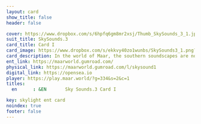 ```yaml
---
layout: card
show_title: false
header: false

cover: https://www.dropbox.com/s/6hpfq6gm8mr2xsj/Thumb_SkySounds_3_1.jpg?raw=1
suit_title: SkySounds.3
card_title: Card I
card_image: https://www.dropbox.com/s/ekkvy40zo1wunbs/SkySounds3_1.png?raw=1
card_description: In the world of Maar, the southern soundscapes are not only heard but felt, a blue that permeates the air and speaks to the soul. The melodies and rhythms are born from the earth and the sky, shaped by the winds and the water, and nourished by the sun's energy. These soundscapes are not just a source of entertainment, but a reflection of the natural world and a reminder of our place within it. The preservation of these soundscapes is not just an act of cultural preservation, but a recognition of the interconnectedness of all things and the impact our actions have on the natural world. The jazz-influenced melodies and rhythms that emerge from these soundscapes serve as a reminder of the beauty and complexity of the natural world. 
ent_link: https://maarworld.gumroad.com/
physical_link: https://maarworld.gumroad.com/l/skysound1
digital_link: https://opensea.io
player: https://play.maar.world/?g=334&s=2&c=1
titles:
  en      : &EN       Sky Sounds.3 Card I

key: skylight ent card 
noindex: true
footer: false
---
```

